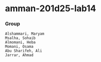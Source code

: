# amman-201d25-lab14
### Group 
```
Alshammari, Maryam
Msalha, Sohaib 
Almomani, Heba
Momani, Osama
Abu Sharifeh, Ali
Jarrar, Ahmad
```